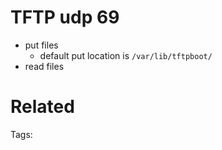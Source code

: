 # TFTP udp 69
- put files
  - default put location is `/var/lib/tftpboot/`
- read files

# Related


Tags:

    
